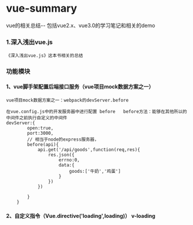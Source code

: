 # vue-summary
vue的相关总结-- 包括vue2.x、vue3.0的学习笔记和相关的demo

### 1.深入浅出vue.js
```
《深入浅出vue.js》这本书相关的总结
```
### 功能模块
#### 1、vue脚手架配置后端接口服务（vue项目mock数据方案之一）
```
vue项目mock数据方案之一：webpack的devServer.before

在vue.config.js中的开发服务器中进行配置 before   before方法：能够在其他所以的中间件之前执行自定义的中间件
devServer:{
        open:true,
        port:3000,
        // 相当于node的express服务器，
        before(api){
            api.get('/api/goods',function(req,res){
                res.json({
                    errno:0,
                    data:{
                        goods:['牛奶','鸡蛋']
                    }
                })
            })

        }
    }
```
#### 2、自定义指令（Vue.directive('loading',loading)） v-loading
```

```
